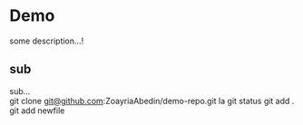 # Demo
some description...!

## sub
sub...
\
git clone git@github.com:ZoayriaAbedin/demo-repo.git
 la
 git status
 git add .
 git add newfile